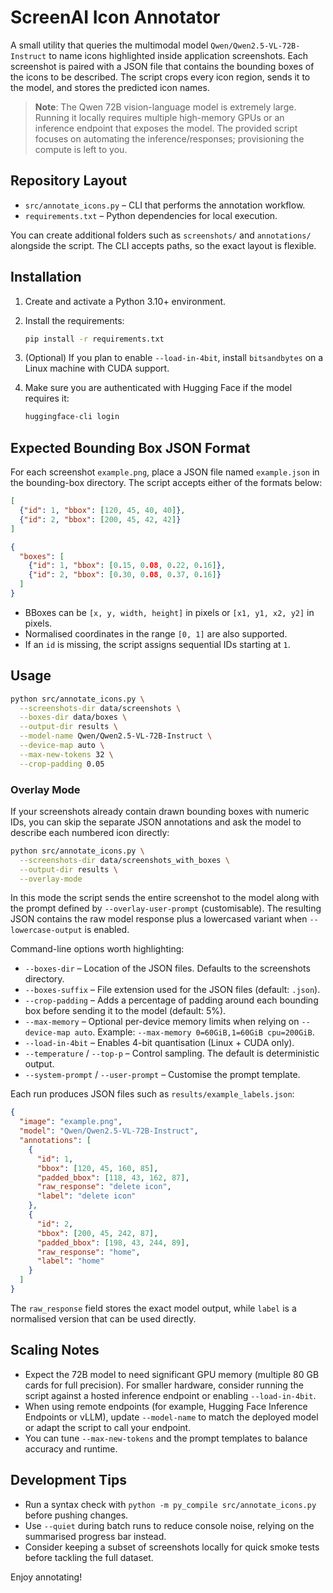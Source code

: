 ﻿# ScreenAI Icon Annotator

A small utility that queries the multimodal model `Qwen/Qwen2.5-VL-72B-Instruct` to name icons highlighted inside application screenshots. Each screenshot is paired with a JSON file that contains the bounding boxes of the icons to be described. The script crops every icon region, sends it to the model, and stores the predicted icon names.

> **Note**: The Qwen 72B vision-language model is extremely large. Running it locally requires multiple high-memory GPUs or an inference endpoint that exposes the model. The provided script focuses on automating the inference/responses; provisioning the compute is left to you.

## Repository Layout

- `src/annotate_icons.py` – CLI that performs the annotation workflow.
- `requirements.txt` – Python dependencies for local execution.

You can create additional folders such as `screenshots/` and `annotations/` alongside the script. The CLI accepts paths, so the exact layout is flexible.

## Installation

1. Create and activate a Python 3.10+ environment.
2. Install the requirements:

   ```bash
   pip install -r requirements.txt
   ```

3. (Optional) If you plan to enable `--load-in-4bit`, install `bitsandbytes` on a Linux machine with CUDA support.

4. Make sure you are authenticated with Hugging Face if the model requires it:

   ```bash
   huggingface-cli login
   ```

## Expected Bounding Box JSON Format

For each screenshot `example.png`, place a JSON file named `example.json` in the bounding-box directory. The script accepts either of the formats below:

```json
[
  {"id": 1, "bbox": [120, 45, 40, 40]},
  {"id": 2, "bbox": [200, 45, 42, 42]}
]
```

```json
{
  "boxes": [
    {"id": 1, "bbox": [0.15, 0.08, 0.22, 0.16]},
    {"id": 2, "bbox": [0.30, 0.08, 0.37, 0.16]}
  ]
}
```

- BBoxes can be `[x, y, width, height]` in pixels or `[x1, y1, x2, y2]` in pixels.
- Normalised coordinates in the range `[0, 1]` are also supported.
- If an `id` is missing, the script assigns sequential IDs starting at `1`.

## Usage

```bash
python src/annotate_icons.py \
  --screenshots-dir data/screenshots \
  --boxes-dir data/boxes \
  --output-dir results \
  --model-name Qwen/Qwen2.5-VL-72B-Instruct \
  --device-map auto \
  --max-new-tokens 32 \
  --crop-padding 0.05
```

### Overlay Mode

If your screenshots already contain drawn bounding boxes with numeric IDs, you can skip
the separate JSON annotations and ask the model to describe each numbered icon directly:

```bash
python src/annotate_icons.py \
  --screenshots-dir data/screenshots_with_boxes \
  --output-dir results \
  --overlay-mode
```

In this mode the script sends the entire screenshot to the model along with the prompt
defined by `--overlay-user-prompt` (customisable). The resulting JSON contains the raw
model response plus a lowercased variant when `--lowercase-output` is enabled.

Command-line options worth highlighting:

- `--boxes-dir` – Location of the JSON files. Defaults to the screenshots directory.
- `--boxes-suffix` – File extension used for the JSON files (default: `.json`).
- `--crop-padding` – Adds a percentage of padding around each bounding box before sending it to the model (default: 5%).
- `--max-memory` – Optional per-device memory limits when relying on `--device-map auto`. Example: `--max-memory 0=60GiB,1=60GiB cpu=200GiB`.
- `--load-in-4bit` – Enables 4-bit quantisation (Linux + CUDA only).
- `--temperature` / `--top-p` – Control sampling. The default is deterministic output.
- `--system-prompt` / `--user-prompt` – Customise the prompt template.

Each run produces JSON files such as `results/example_labels.json`:

```json
{
  "image": "example.png",
  "model": "Qwen/Qwen2.5-VL-72B-Instruct",
  "annotations": [
    {
      "id": 1,
      "bbox": [120, 45, 160, 85],
      "padded_bbox": [118, 43, 162, 87],
      "raw_response": "delete icon",
      "label": "delete icon"
    },
    {
      "id": 2,
      "bbox": [200, 45, 242, 87],
      "padded_bbox": [198, 43, 244, 89],
      "raw_response": "home",
      "label": "home"
    }
  ]
}
```

The `raw_response` field stores the exact model output, while `label` is a normalised version that can be used directly.

## Scaling Notes

- Expect the 72B model to need significant GPU memory (multiple 80 GB cards for full precision). For smaller hardware, consider running the script against a hosted inference endpoint or enabling `--load-in-4bit`.
- When using remote endpoints (for example, Hugging Face Inference Endpoints or vLLM), update `--model-name` to match the deployed model or adapt the script to call your endpoint.
- You can tune `--max-new-tokens` and the prompt templates to balance accuracy and runtime.

## Development Tips

- Run a syntax check with `python -m py_compile src/annotate_icons.py` before pushing changes.
- Use `--quiet` during batch runs to reduce console noise, relying on the summarised progress bar instead.
- Consider keeping a subset of screenshots locally for quick smoke tests before tackling the full dataset.

Enjoy annotating!
